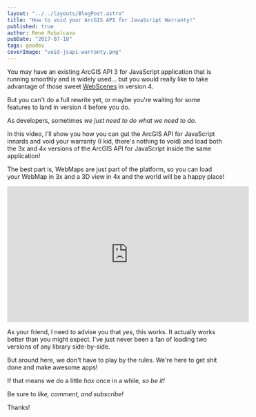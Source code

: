 ```yaml
---
layout: "../../layouts/BlogPost.astro"
title: "How to void your ArcGIS API for JavaScript Warranty!"
published: true
author: Rene Rubalcava
pubDate: "2017-07-18"
tags: geodev
coverImage: "void-jsapi-warranty.png"
---
```


You may have an existing ArcGIS API 3 for JavaScript application that is running smoothly and is widely used... but you would really like to take advantage of those sweet [WebScenes](https://developers.arcgis.com/javascript/latest/sample-code/webscene-slides/index.html) in version 4.

But you can't do a full rewrite yet, or maybe you're waiting for some features to land in version 4 before you do.

As developers, sometimes _we just need to do what we need to do_.

In this video, I'll show you how you can gut the ArcGIS API for JavaScript innards and void your warranty (I kid, there's nothing to void) and load both the 3x and 4x versions of the ArcGIS API for JavaScript inside the same application!

The best part is, WebMaps are just part of the platform, so you can load your WebMap in 3x and a 3D view in 4x and the world will be a happy place!

<iframe width="560" height="315" src="https://www.youtube.com/embed/m6B2cMIuFIM" frameborder="0" allowfullscreen></iframe>

As your friend, I need to advise you that _yes_, this works. It actually works better than you might expect. I've just never been a fan of loading two versions of any library side-by-side.

But around here, we don't have to play by the rules. We're here to get shit done and make awesome apps!

If that means we do a little _hax_ once in a while, _so be it!_

Be sure to _like, comment, and subscribe!_

Thanks!
